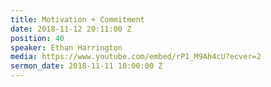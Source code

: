 ```yaml
---
title: Motivation + Commitment
date: 2018-11-12 20:11:00 Z
position: 40
speaker: Ethan Harrington
media: https://www.youtube.com/embed/rP1_M9Ah4cU?ecver=2
sermon_date: 2018-11-11 10:00:00 Z
---
```


